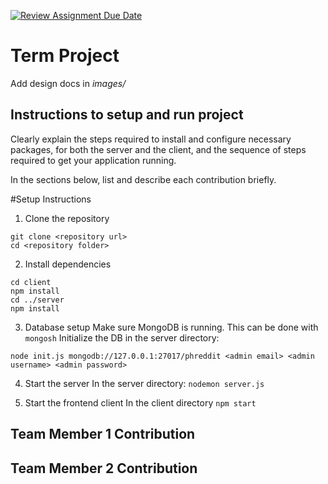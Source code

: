 [![Review Assignment Due Date](https://classroom.github.com/assets/deadline-readme-button-22041afd0340ce965d47ae6ef1cefeee28c7c493a6346c4f15d667ab976d596c.svg)](https://classroom.github.com/a/MVUO33FO)
# Term Project

Add design docs in *images/*

## Instructions to setup and run project
Clearly explain the steps required to install and configure necessary packages,
for both the server and the client, and the sequence of steps required to get
your application running.


In the sections below, list and describe each contribution briefly.

#Setup Instructions
1. Clone the repository
```
git clone <repository url>
cd <repository folder>
```

2. Install dependencies
```
cd client
npm install
cd ../server
npm install
```

3. Database setup
Make sure MongoDB is running. This can be done with ```mongosh```
Initialize the DB in the server directory:
```
node init.js mongodb://127.0.0.1:27017/phreddit <admin email> <admin username> <admin password>
```

4. Start the server
In the server directory:
```nodemon server.js```

5. Start the frontend client
In the client directory
```npm start```

## Team Member 1 Contribution

## Team Member 2 Contribution

